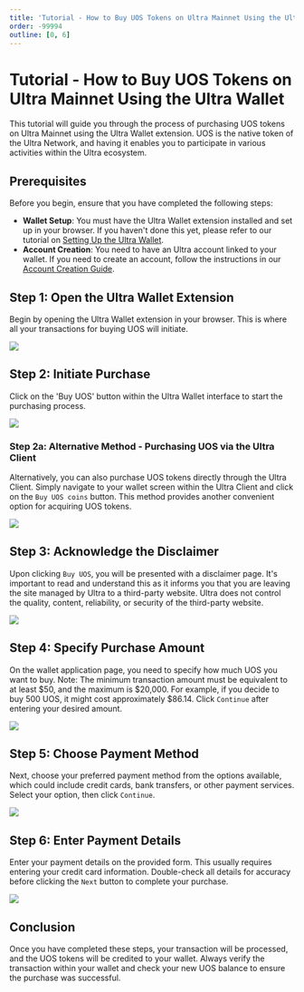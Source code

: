 ```yaml
---
title: 'Tutorial - How to Buy UOS Tokens on Ultra Mainnet Using the Ultra Wallet'
order: -99994
outline: [0, 6]
---
```


# Tutorial - How to Buy UOS Tokens on Ultra Mainnet Using the Ultra Wallet

This tutorial will guide you through the process of purchasing UOS tokens on Ultra Mainnet using the Ultra Wallet extension. UOS is the native token of the Ultra Network, and having it enables you to participate in various activities within the Ultra ecosystem.

## Prerequisites

Before you begin, ensure that you have completed the following steps:
- **Wallet Setup**: You must have the Ultra Wallet extension installed and set up in your browser. If you haven't done this yet, please refer to our tutorial on [Setting Up the Ultra Wallet](./tutorial-setup-the-wallet.md).
- **Account Creation**: You need to have an Ultra account linked to your wallet. If you need to create an account, follow the instructions in our [Account Creation Guide](./tutorial-generate-key-and-create-testnet-account.md).

## Step 1: Open the Ultra Wallet Extension

Begin by opening the Ultra Wallet extension in your browser. This is where all your transactions for buying UOS will initiate.

![](./images/buying-UOS-open-wallet-extension.png)

## Step 2: Initiate Purchase

Click on the 'Buy UOS' button within the Ultra Wallet interface to start the purchasing process.

![](./images/buying-UOS-ultra-wallet.png)

### Step 2a: Alternative Method - Purchasing UOS via the Ultra Client

Alternatively, you can also purchase UOS tokens directly through the Ultra Client. Simply navigate to your wallet screen within the Ultra Client and click on the `Buy UOS coins` button. This method provides another convenient option for acquiring UOS tokens.

![](./images/buying-UOS-ultra-client.png)

## Step 3: Acknowledge the Disclaimer

Upon clicking `Buy UOS`, you will be presented with a disclaimer page. It's important to read and understand this as it informs you that you are leaving the site managed by Ultra to a third-party website. Ultra does not control the quality, content, reliability, or security of the third-party website.

![](./images/buying-UOS-disclaimer.png)

## Step 4: Specify Purchase Amount

On the wallet application page, you need to specify how much UOS you want to buy. Note: The minimum transaction amount must be equivalent to at least $50, and the maximum is $20,000. For example, if you decide to buy 500 UOS, it might cost approximately $86.14. Click `Continue` after entering your desired amount.

![](./images/buying-UOS-wallet-app.png)

## Step 5: Choose Payment Method

Next, choose your preferred payment method from the options available, which could include credit cards, bank transfers, or other payment services. Select your option, then click `Continue`.

![](./images/buying-UOS-choose-payment-method.png)

## Step 6: Enter Payment Details

Enter your payment details on the provided form. This usually requires entering your credit card information. Double-check all details for accuracy before clicking the `Next` button to complete your purchase.

![](./images/buying-UOS-card-information.png)

## Conclusion

Once you have completed these steps, your transaction will be processed, and the UOS tokens will be credited to your wallet. Always verify the transaction within your wallet and check your new UOS balance to ensure the purchase was successful.

